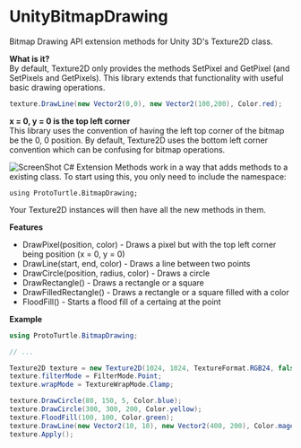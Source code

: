 UnityBitmapDrawing
==================

Bitmap Drawing API extension methods for Unity 3D's Texture2D class.

<b>What is it?</b>  
By default, Texture2D only provides the methods SetPixel and GetPixel (and SetPixels and GetPixels). This library extends that functionality with useful basic drawing operations.
```csharp
texture.DrawLine(new Vector2(0,0), new Vector2(100,200), Color.red);
```

<b>x = 0, y = 0 is the top left corner</b>  
This library uses the convention of having the left top corner of the bitmap be the 0, 0 position. By default, Texture2D uses the bottom left corner convention which can be confusing for bitmap operations.
  
![ScreenShot](https://raw.githubusercontent.com/ProtoTurtle/UnityBitmapDrawing/master/documentation/extensionMethods.png)
C# Extension Methods work in a way that adds methods to a existing class. To start using this, you only need to include the namespace:
```
using ProtoTurtle.BitmapDrawing;
```
Your Texture2D instances will then have all the new methods in them.

<b>Features</b>
* DrawPixel(position, color) - Draws a pixel but with the top left corner being position (x = 0, y = 0)
* DrawLine(start, end, color) - Draws a line between two points
* DrawCircle(position, radius, color) - Draws a circle
* DrawRectangle() - Draws a rectangle or a square
* DrawFilledRectangle() - Draws a rectangle or a square filled with a color
* FloodFill() - Starts a flood fill of a certaing at the point

<b>Example</b>
```csharp
using ProtoTurtle.BitmapDrawing;

// ...

Texture2D texture = new Texture2D(1024, 1024, TextureFormat.RGB24, false, true);
texture.filterMode = FilterMode.Point;
texture.wrapMode = TextureWrapMode.Clamp;

texture.DrawCircle(80, 150, 5, Color.blue);
texture.DrawCircle(300, 300, 200, Color.yellow);
texture.FloodFill(100, 100, Color.green);
texture.DrawLine(new Vector2(10, 10), new Vector2(400, 200), Color.magenta);
texture.Apply();
```

